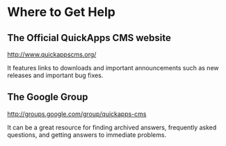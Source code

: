 Where to Get Help
=================


The Official QuickApps CMS website
----------------------------------

http://www.quickappscms.org/

It features links to downloads and important announcements such as
new releases and important bug fixes.


The Google Group
----------------

http://groups.google.com/group/quickapps-cms

It can be a great resource for finding archived answers,
frequently asked questions, and getting answers to immediate problems.

